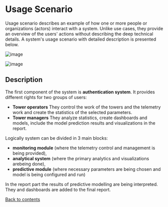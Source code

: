 # Usage Scenario

Usage scenario describes an example of how one or more people or organizations (actors) interact with a system. Unlike use cases, they provide an overview of the users' actions without describing the deep technical details. A system's usage scenario with detailed description is presented below.

![image](https://user-images.githubusercontent.com/58341842/151179719-1d697dd8-43fc-4d44-bfdb-c6eda43ca7dc.png)

![image](https://user-images.githubusercontent.com/58341842/151181511-9e09f230-915a-420e-9993-a35fc5328ce2.png)

## Description

The first component of the system is **authentication system**. It provides different rights for two groups of users: 
- **Tower operators** 
They control the work of the towers and the telemetry work and create the statistics of the selected parameters. 
- **Tower managers**
They analyze statistics, create dashboards and models, include the model prediction results and visualizations in the report.

Logically system can be divided in 3 main blocks: 
- **monitoring module** (where the telemetry control and management is being provided),
- **analytical system** (where the primary analytics and visualizations arebeing done), 
- **predictive module** (where necessary parameters are being chosen and model is being configured and run)

In the report part the results of predictive modelling are being interpreted. They and dashboards are added to the final report.

[Back to contents](../README.md)
